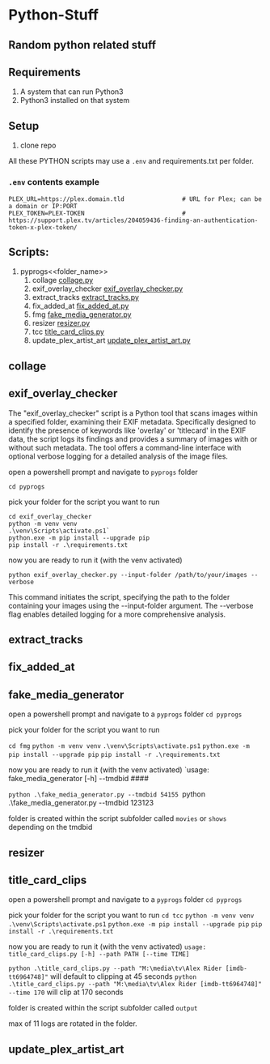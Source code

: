 # Python-Stuff
## Random python related stuff

## Requirements

1. A system that can run Python3
2. Python3 installed on that system

## Setup

1. clone repo

All these PYTHON scripts may use a `.env` and requirements.txt per folder.

### `.env` contents example

```
PLEX_URL=https://plex.domain.tld                # URL for Plex; can be a domain or IP:PORT
PLEX_TOKEN=PLEX-TOKEN                           # https://support.plex.tv/articles/204059436-finding-an-authentication-token-x-plex-token/
```

## Scripts:
1. pyprogs\<<folder_name>>
   1. collage [collage.py](#collage)
   2. exif_overlay_checker [exif_overlay_checker.py](#exif_overlay_checker)
   3. extract_tracks [extract_tracks.py](#extract_tracks)
   4. fix_added_at [fix_added_at.py](#fix_added_at)
   5. fmg [fake_media_generator.py](#fake_media_generator)
   6. resizer [resizer.py](#resizer)
   7. tcc [title_card_clips.py](#title_card_clips)
   8. update_plex_artist_art [update_plex_artist_art.py](#update_plex_artist_art)

## collage

## exif_overlay_checker

The "exif_overlay_checker" script is a Python tool that scans images within a specified folder, examining their EXIF metadata. Specifically designed to identify the presence of keywords like 'overlay' or 'titlecard' in the EXIF data, the script logs its findings and provides a summary of images with or without such metadata. The tool offers a command-line interface with optional verbose logging for a detailed analysis of the image files.

open a powershell prompt and navigate to `pyprogs` folder

`cd pyprogs`

pick your folder for the script you want to run

```
cd exif_overlay_checker
python -m venv venv
.\venv\Scripts\activate.ps1`
python.exe -m pip install --upgrade pip
pip install -r .\requirements.txt
```

now you are ready to run it (with the venv activated)

`python exif_overlay_checker.py --input-folder /path/to/your/images --verbose`

This command initiates the script, specifying the path to the folder containing your images using the --input-folder argument. The --verbose flag enables detailed logging for a more comprehensive analysis.   

## extract_tracks

## fix_added_at

## fake_media_generator

open a powershell prompt and navigate to a `pyprogs` folder
`cd pyprogs`

pick your folder for the script you want to run

`cd fmg`
`python -m venv venv`
`.\venv\Scripts\activate.ps1`
`python.exe -m pip install --upgrade pip`
`pip install -r .\requirements.txt`

now you are ready to run it (with the venv activated)
`usage: fake_media_generator [-h] --tmdbid ####

`python .\fake_media_generator.py --tmdbid 54155
`python .\fake_media_generator.py --tmdbid 123123

folder is created within the script subfolder called `movies` or `shows` depending on the tmdbid

## resizer

## title_card_clips

open a powershell prompt and navigate to a `pyprogs` folder
`cd pyprogs`

pick your folder for the script you want to run
`cd tcc`
`python -m venv venv`
`.\venv\Scripts\activate.ps1`
`python.exe -m pip install --upgrade pip`
`pip install -r .\requirements.txt`

now you are ready to run it (with the venv activated)
`usage: title_card_clips.py [-h] --path PATH [--time TIME]`

`python .\title_card_clips.py --path "M:\media\tv\Alex Rider [imdb-tt6964748]"` will default to clipping at 45 seconds
`python .\title_card_clips.py --path "M:\media\tv\Alex Rider [imdb-tt6964748]" --time 170` will clip at 170 seconds

folder is created within the script subfolder called `output`

max of 11 logs are rotated in the folder.

## update_plex_artist_art
